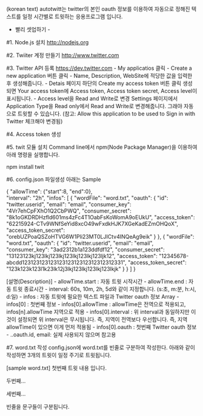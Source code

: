 (korean text)
autotwitt는 twitter의 본인 oauth 정보를 이용하여 자동으로 정해진 텍스트를 일정 시간별로 트윗하는 응용프로그램 입니다.


- 빨리 셋업하기 -

#1. Node.js 설치
http://nodejs.org

#2. Twiiter 계정 만들기
http://www.twitter.com

#3. Twitter API 등록
https://dev.twitter.com
	- My applicatios 클릭
	- Create a new application 버튼 클릭
		- Name, Description, WebSite에 적당한 값을 입력한 후 생성해줍니다.
	- Detais 페이지 하단의 Create my access token 버튼 클릭
		생성되면 Your access token에 Access token, Access token secret, Access level이 표시됩니다.
	- Access level을 Read and Write로 변경
		Settings 페이지에서 Application Type을 Read only에서 Read and Write로 변경해줍니다.
		그래야 자동으로 트윗할 수 있습니다.
		(참고: Allow this application to be used to Sign in with Twitter 체크해야 변경됨)

		

#4. Access token 생성

#5. twit 모듈 설치
Command line에서 npm(Node Package Manager)을 이용하여 아래 명령을 실행합니다.

  npm install twit

#6. config.json 파일생성
  아래는 Sample

{
	"allowTime": {"start":8, "end":0},	
	"interval": "2h",
	"infos":
	[
		{
			"wordFile": "word.txt",
			"oauth": {
				"id": "twitter.userid",
				"email": "email",
				"consumer_key": "4Vr7ehCpFXhO1Q2CbPWQ",
				"consumer_secret": "8k1oGKDRDHzfld601ms4zFc4T1OabFsKoWomA9oEUkU",
				"access_token": "62215924-CTv9WNfSeYid8xcO49wFxdkHJK7XGeKadEZmOHQoX",
				"access_token_secret": "orebUZPoaQSZoHTVG6W1Pli23MT0LJICtv4INQeAg9eik"
			}
		},
		{
			"wordFile": "word.txt",
			"oauth": {
				"id": "twitter.userid",
				"email": "email",
				"consumer_key": "3ad2312b1a123ddfdf12",
				"consumer_secret": "13123123kj123lkj123lkj123lkj123lkj123ljk12",
				"access_token": "12345678-abcdd12312312312312312312312312312312331",
				"access_token_secret": "123k123k123l1k23lk12j3lkj123lkj123lkj123lkjk"
			}
		}
	]
}

[설명(Description)]
	- allowTime.start : 자동 트윗 시작시간
	- allowTime.end : 자동 트윗 종료시간
	- interval: 60s, 10m, 2h, 5d와 같이 지정합니다. (s:초, m:분, h:시, d:일)
	- infos : 자동 트윗에 필요한 텍스트 파일과 Twitter oauth 정보 Array
	- infos[0] : 첫번째 정보 
	- infos[0].allowTime : allowTime은 전역으로 적용되고, infos[n].allowTime 지역으로 적용
	- infos[0].interval : 위 interval과 동일하지만 이것이 설정되면 위 interval은 무시됩니다. 즉, 지역이 전역보다 우선합니다.
		즉, 지역 allowTime이 있으면 이게 먼저 적용됨
	- infos[0].oauth : 첫번째 Twitter oauth 정보
	- ..oauth.id, email: 실제 사용되지 않으며 참고용

#7. word.txt 작성
config.json에 word.txt를 빈줄로 구분하여 작성한다.
아래와 같이 작성하면 3개의 트윗이 일정 주기로 트윗됩니다.

[sample word.txt]
첫번째 트윗 내용
입니다.

두번째...

세번째...

빈줄을 문구들이 구분됩니다.
